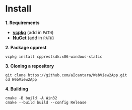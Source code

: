 # Install

**1. Requirements**
- **[vcpkg](https://github.com/microsoft/vcpkg)** (add in `PATH`)
- **[NuGet](https://www.nuget.org/downloads)** (add in `PATH`)

**2. Package cpprest**
```
vcpkg install cpprestsdk:x86-windows-static
```

**3. Cloning a repository**
```
git clone https://github.com/aIcantara/WebView2App.git
cd WebView2App
```

**4. Building**
```
cmake -B build -A Win32
cmake --build build --config Release
```
